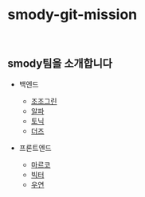 # smody-git-mission

<br>

## smody팀을 소개합니다

- 백엔드
  - [조조그린](/jojogreen.md)
  - [알파](/alpha.md)
  - [토닉](/tonic.md)
  - [더즈](/더즈.md)
  
- 프론트엔드
  - [마르코](marco.md)
  - [빅터](./victor.md)
  - [우연](/ronci.md)
